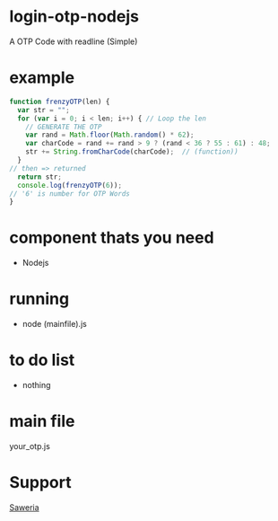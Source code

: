 # login-otp-nodejs
A OTP Code with readline (Simple)

# example
```js
function frenzyOTP(len) {
  var str = "";                          
  for (var i = 0; i < len; i++) { // Loop the len
    // GENERATE THE OTP
    var rand = Math.floor(Math.random() * 62);
    var charCode = rand += rand > 9 ? (rand < 36 ? 55 : 61) : 48; 
    str += String.fromCharCode(charCode);  // (function))    
  }
// then => returned
  return str;
  console.log(frenzyOTP(6));
// '6' is number for OTP Words
}
```

# component thats you need
- Nodejs

# running
- node (mainfile).js

# to do list
- nothing

# main file
your_otp.js

# Support
[Saweria](https://saweria.co/FrenzyS6)
